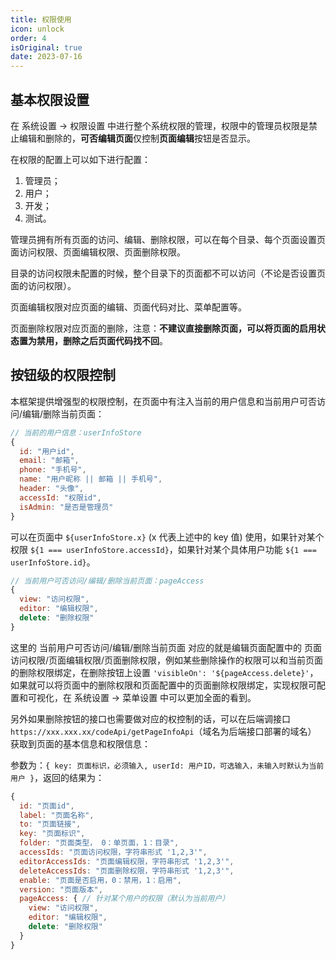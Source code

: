 ```yaml
---
title: 权限使用
icon: unlock
order: 4
isOriginal: true
date: 2023-07-16
---
```


## 基本权限设置

在 系统设置 -> 权限设置 中进行整个系统权限的管理，权限中的管理员权限是禁止编辑和删除的，**可否编辑页面**仅控制**页面编辑**按钮是否显示。

在权限的配置上可以如下进行配置：

1. 管理员；
2. 用户；
3. 开发；
4. 测试。

管理员拥有所有页面的访问、编辑、删除权限，可以在每个目录、每个页面设置页面访问权限、页面编辑权限、页面删除权限。

目录的访问权限未配置的时候，整个目录下的页面都不可以访问（不论是否设置页面的访问权限）。

页面编辑权限对应页面的编辑、页面代码对比、菜单配置等。

页面删除权限对应页面的删除，注意：**不建议直接删除页面，可以将页面的启用状态置为禁用，删除之后页面代码找不回**。

## 按钮级的权限控制

本框架提供增强型的权限控制，在页面中有注入当前的用户信息和当前用户可否访问/编辑/删除当前页面：

``` js
// 当前的用户信息：userInfoStore
{
  id: "用户id",
  email: "邮箱",
  phone: "手机号",
  name: "用户昵称 || 邮箱 || 手机号",
  header: "头像",
  accessId: "权限id",
  isAdmin: "是否是管理员"
}
```

可以在页面中 `${userInfoStore.x}` (x 代表上述中的 key 值) 使用，如果针对某个权限 `${1 === userInfoStore.accessId}`，如果针对某个具体用户功能 `${1 === userInfoStore.id}`。

``` js
// 当前用户可否访问/编辑/删除当前页面：pageAccess
{
  view: "访问权限",
  editor: "编辑权限",
  delete: "删除权限"
}
```

这里的 当前用户可否访问/编辑/删除当前页面 对应的就是编辑页面配置中的 页面访问权限/页面编辑权限/页面删除权限，例如某些删除操作的权限可以和当前页面的删除权限绑定，在删除按钮上设置 `'visibleOn': '${pageAccess.delete}'`，如果就可以将页面中的删除权限和页面配置中的页面删除权限绑定，实现权限可配置和可视化，在 系统设置 -> 菜单设置 中可以更加全面的看到。

另外如果删除按钮的接口也需要做对应的权控制的话，可以在后端调接口 `https://xxx.xxx.xx/codeApi/getPageInfoApi`（域名为后端接口部署的域名） 获取到页面的基本信息和权限信息：

参数为：`{ key: 页面标识，必须输入, userId: 用户ID，可选输入，未输入时默认为当前用户 }`，返回的结果为：

``` js
{
  id: "页面id",
  label: "页面名称",
  to: "页面链接",
  key: "页面标识",
  folder: "页面类型， 0：单页面，1：目录",
  accessIds: "页面访问权限，字符串形式 '1,2,3'",
  editorAccessIds: "页面编辑权限，字符串形式 '1,2,3'",
  deleteAccessIds: "页面删除权限，字符串形式 '1,2,3'",
  enable: "页面是否启用，0：禁用，1：启用",
  version: "页面版本",
  pageAccess: { // 针对某个用户的权限（默认为当前用户）
    view: "访问权限",
    editor: "编辑权限",
    delete: "删除权限"
  }
}
```
